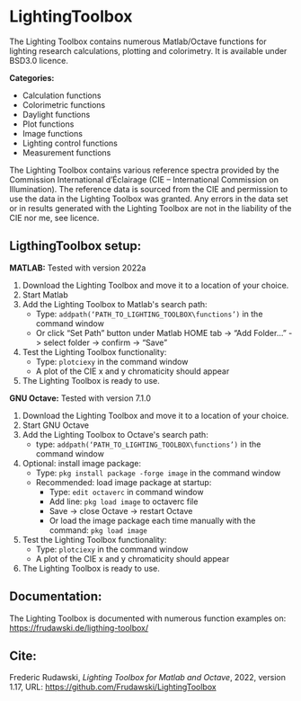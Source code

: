 # LightingToolbox
The Lighting Toolbox contains numerous Matlab/Octave functions for lighting research calculations, plotting and colorimetry. It is available under BSD3.0 licence.

**Categories:**
- Calculation functions
- Colorimetric functions
- Daylight functions
- Plot functions
- Image functions
- Lighting control functions
- Measurement functions

The Lighting Toolbox contains various reference spectra provided by the Commission International d’Éclairage (CIE – International Commission on Illumination). The reference data is sourced from the CIE and permission to use the data in the Lighting Toolbox was granted. Any errors in the data set or in results generated with the Lighting Toolbox are not in the liability of the CIE nor me, see licence.

## LigthingToolbox setup:
**MATLAB:**
Tested with version 2022a
1. Download the Lighting Toolbox and move it to a location of your choice.
2. Start Matlab
3. Add the Lighting Toolbox to Matlab's search path:
  	- Type: ```addpath(‘PATH_TO_LIGHTING_TOOLBOX\functions’)``` in the command window
    - Or click “Set Path” button under Matlab HOME tab -> “Add Folder…” -> select folder -> confirm -> “Save”
4. Test the Lighting Toolbox functionality:
    - Type: ```plotciexy``` in the command window
    - A plot of the CIE x and y chromaticity should appear
5. The Lighting Toolbox is ready to use.

**GNU Octave:**
Tested with version 7.1.0
1. Download the Lighting Toolbox and move it to a location of your choice.
2. Start GNU Octave
3. Add the Lighting Toolbox to Octave's search path:
    - type: ```addpath(‘PATH_TO_LIGHTING_TOOLBOX\functions’)``` in the command window
4. Optional: install image package:
    - Type: ```pkg install package -forge image``` in the command window
    - Recommended: load image package at startup:
      * Type: ```edit octaverc``` in command window
      * Add line: ```pkg load image``` to octaverc file
      * Save -> close Octave -> restart Octave
      * Or load the image package each time manually with the command: ```pkg load image```
5. Test the Lighting Toolbox functionality:
    - Type: ```plotciexy``` in the command window
    - A plot of the CIE x and y chromaticity should appear
6. The Lighting Toolbox is ready to use.

## Documentation:
The Lighting Toolbox is documented with numerous function examples on: https://frudawski.de/ligthing-toolbox/

## Cite:
Frederic Rudawski, *Lighting Toolbox for Matlab and Octave*, 2022, version 1.17, URL: https://github.com/Frudawski/LightingToolbox
